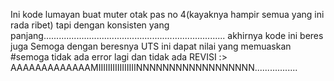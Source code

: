 Ini kode lumayan buat muter otak pas no 4(kayaknya hampir semua yang ini rada ribet)
tapi dengan konsisten yang panjang........................................................................
akhirnya kode ini beres juga
Semoga dengan beresnya UTS ini dapat nilai yang memuaskan
#semoga tidak ada error lagi dan tidak ada REVISI :>
AAAAAAAAAAAAAMIIIIIIIIIIIIIIIINNNNNNNNNNNNNNNNNN.................
